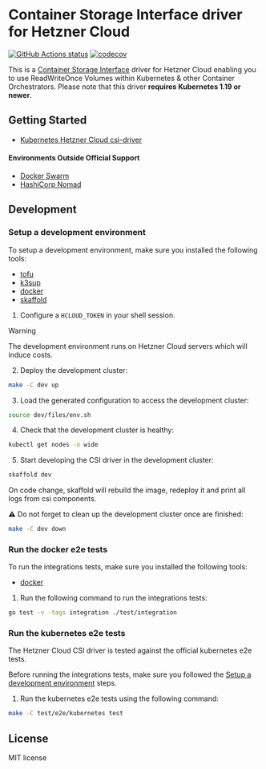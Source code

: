 # Container Storage Interface driver for Hetzner Cloud

[![GitHub Actions status](https://github.com/hetznercloud/csi-driver/workflows/Run%20tests/badge.svg)](https://github.com/hetznercloud/csi-driver/actions)
[![codecov](https://codecov.io/github/hetznercloud/csi-driver/graph/badge.svg?token=OHFN24A0sR)](https://codecov.io/github/hetznercloud/csi-driver/tree/main)

This is a [Container Storage Interface](https://github.com/container-storage-interface/spec) driver for Hetzner Cloud
enabling you to use ReadWriteOnce Volumes within Kubernetes & other Container
Orchestrators. Please note that this driver **requires Kubernetes 1.19 or newer**.

## Getting Started

- [Kubernetes Hetzner Cloud csi-driver](./docs/kubernetes/README.md#getting-started)

#### Environments Outside Official Support

- [Docker Swarm](./docs/docker-swarm/README.md)️
- [HashiCorp Nomad](./docs/nomad/README.md)️

## Development

### Setup a development environment

To setup a development environment, make sure you installed the following tools:

- [tofu](https://opentofu.org/)
- [k3sup](https://github.com/alexellis/k3sup)
- [docker](https://www.docker.com/)
- [skaffold](https://skaffold.dev/)

1. Configure a `HCLOUD_TOKEN` in your shell session.

> [!WARNING]
> The development environment runs on Hetzner Cloud servers which will induce costs.

2. Deploy the development cluster:

```sh
make -C dev up
```

3. Load the generated configuration to access the development cluster:

```sh
source dev/files/env.sh
```

4. Check that the development cluster is healthy:

```sh
kubectl get nodes -o wide
```

5. Start developing the CSI driver in the development cluster:

```sh
skaffold dev
```

On code change, skaffold will rebuild the image, redeploy it and print all logs from csi components.

⚠️ Do not forget to clean up the development cluster once are finished:

```sh
make -C dev down
```

### Run the docker e2e tests

To run the integrations tests, make sure you installed the following tools:

- [docker](https://www.docker.com/)

1. Run the following command to run the integrations tests:

```sh
go test -v -tags integration ./test/integration
```

### Run the kubernetes e2e tests

The Hetzner Cloud CSI driver is tested against the official kubernetes e2e tests.

Before running the integrations tests, make sure you followed the [Setup a development environment](#setup-a-development-environment) steps.

1. Run the kubernetes e2e tests using the following command:

```sh
make -C test/e2e/kubernetes test
```

## License

MIT license
